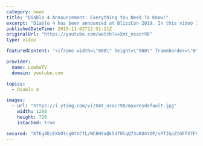 ```yaml
---
category: news
title: "Diablo 4 Announcement: Everything You Need To Know!"
excerpt: "Diablo 4 has been announced at BlizzCon 2019. In this video I go over everything you need to know about this upcoming Blizzard Entertainment game."
publishedDateTime: 2019-11-02T22:51:11Z
originalUrl: "https://youtube.com/watch?v=Xmt_nsacr98"
type: video

featuredContent: "<iframe width=\"800\" height=\"500\" frameborder=\"0\" src=\"https://www.youtube.com/embed/Xmt_nsacr98\" allow=\"accelerometer; autoplay; encrypted-media; gyroscope; picture-in-picture\" allowfullscreen></iframe>"

provider:
  name: LowkoTV
  domain: youtube.com

topics:
  - Diablo 4

images:
  - url: "https://i.ytimg.com/vi/Xmt_nsacr98/maxresdefault.jpg"
    width: 1280
    height: 720
    isCached: true

secured: "KTEg4EiEXbOtcg0thCTL/WC8HYaQk5d7OlqQ73vKU4YOP/sPTIbpZtGFfV7FG1sYynxbMO6GMIkoD980kDPGk9l67n7pKbY8ZsPJ6mt2J0zqJSKmutLPpVWcWTePLK25q8eiz5Si+iKS+/Fg7mtmXddMKVv9yD5ZnOTLvwmwCf3IX71MdE2qINceNQrnt+r+1U9fXvx2H8e00VI8HGMkYrleDpQU7zQ5X6NHBc3tmZndXRiK6lNe7xWplIk6S/+ROkmHtUCSzlrICqKoY/oPTXCbcTEr7iMAR4BIG/i0TL+fLffUt5L2dp4tX0Wb/C4l9+uPRtxdHkoF6LFX6KHzz+axTOXwwXd9IP2dX3zZjA8k2L0jyFVZJr2u8nKnMOyjWV6lnwT9600TXWapPD5u5poBPt5y/mtGT8eAybir3To0uy+UNbyQTFUhZTJdboAg;4pOSVx8FfUDvWhOMaYqGsg=="
---
```


